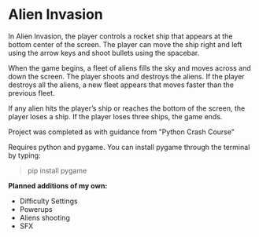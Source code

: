# Alien Invasion
In Alien Invasion, the player controls a rocket ship that appears
at the bottom center of the screen. The player can move the ship
right and left using the arrow keys and shoot bullets using the
spacebar. 

When the game begins, a fleet of aliens fills the sky
and moves across and down the screen. The player shoots and
destroys the aliens. If the player destroys all the aliens, a new fleet
appears that moves faster than the previous fleet. 

If any alien hits
the player’s ship or reaches the bottom of the screen, the player
loses a ship. If the player loses three ships, the game ends.

Project was completed as with guidance from "Python Crash Course"

Requires python and pygame. You can install pygame through the terminal by typing:
> pip install pygame

**Planned additions of my own:**
* Difficulty Settings
* Powerups
* Aliens shooting
* SFX